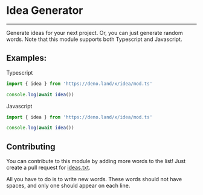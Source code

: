 # Idea Generator
****

Generate ideas for your next project. Or, you can just generate random words.
Note that this module supports both Typescript and Javascript.

## Examples:

Typescript 
```ts
import { idea } from 'https://deno.land/x/idea/mod.ts'

console.log(await idea())
```

Javascript
```js
import { idea } from 'https://deno.land/x/idea/mod.ts'

console.log(await idea())
```

## Contributing

You can contribute to this module by adding more words to the list!
Just create a pull request for [ideas.txt](https://github.com/NotSyntax/idea/blob/master/ideas.txt).

All you have to do is to write new words.
These words should not have spaces, and only one should appear on each line.
